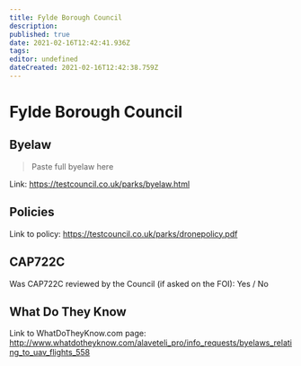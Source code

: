 ```yaml
---
title: Fylde Borough Council
description: 
published: true
date: 2021-02-16T12:42:41.936Z
tags: 
editor: undefined
dateCreated: 2021-02-16T12:42:38.759Z
---
```


# Fylde Borough Council


## Byelaw
> Paste full byelaw here

Link:
https://testcouncil.co.uk/parks/byelaw.html

## Policies
Link to policy:
https://testcouncil.co.uk/parks/dronepolicy.pdf

## CAP722C

Was CAP722C reviewed by the Council (if asked on the FOI): Yes / No

## What Do They Know

Link to WhatDoTheyKnow.com page:
http://www.whatdotheyknow.com/alaveteli_pro/info_requests/byelaws_relating_to_uav_flights_558

